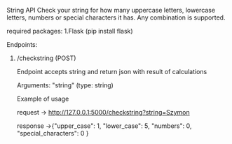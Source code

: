 String API
Check your string for how many uppercase letters, lowercase letters, numbers or special characters it has. Any combination is supported.  

required packages:
	1.Flask (pip install flask)

Endpoints:

1. /checkstring (POST)
	
	Endpoint accepts string and return json with result of calculations

	Arguments: "string" (type: string)
	
	Example of usage

	request -> http://127.0.0.1:5000/checkstring?string=Szymon
	
	response ->{"upper_case": 1, 
		"lower_case": 5, 
		"numbers": 0, 
		"special_characters": 0
		}
